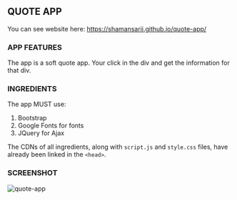 QUOTE APP
---------
You can see website here: https://shamansarii.github.io/quote-app/

### APP FEATURES

The app is a soft quote app. Your click in the div and get the information for that div. 

### INGREDIENTS

The app MUST use:
1. Bootstrap
2. Google Fonts for fonts
3. JQuery for Ajax

The CDNs of all ingredients, along with `script.js` and `style.css` files, have already been linked in the `<head>`.

### SCREENSHOT

![quote-app](https://user-images.githubusercontent.com/38943439/46164689-18baf500-c2a8-11e8-9922-5d33a91d6cc0.png)
